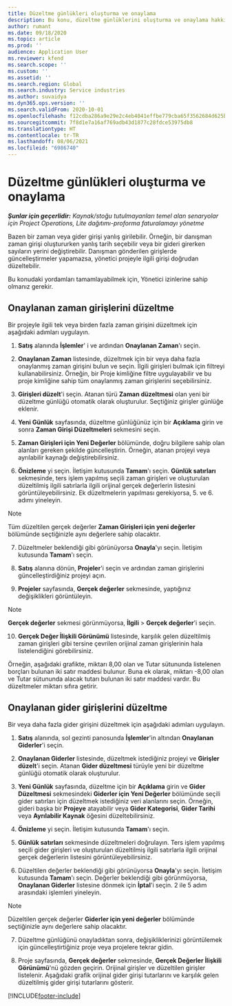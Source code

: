 ```yaml
---
title: Düzeltme günlükleri oluşturma ve onaylama
description: Bu konu, düzeltme günlüklerini oluşturma ve onaylama hakkında bilgi sağlar.
author: rumant
ms.date: 09/18/2020
ms.topic: article
ms.prod: ''
audience: Application User
ms.reviewer: kfend
ms.search.scope: ''
ms.custom: ''
ms.assetid: ''
ms.search.region: Global
ms.search.industry: Service industries
ms.author: suvaidya
ms.dyn365.ops.version: ''
ms.search.validFrom: 2020-10-01
ms.openlocfilehash: f12cdba286a9e29e2c4eb4041effbe779cba65f3562684d625b21bc3bae809d6
ms.sourcegitcommit: 7f8d1e7a16af769adb43d1877c28fdce53975db8
ms.translationtype: HT
ms.contentlocale: tr-TR
ms.lasthandoff: 08/06/2021
ms.locfileid: "6986740"
---
```

# <a name="create-and-confirm-correction-journals"></a>Düzeltme günlükleri oluşturma ve onaylama

_**Şunlar için geçerlidir:** Kaynak/stoğu tutulmayanları temel alan senaryolar için Project Operations, Lite dağıtımı-proforma faturalamayı yönetme_

Bazen bir zaman veya gider girişi yanlış girilebilir. Örneğin, bir danışman zaman girişi oluştururken yanlış tarih seçebilir veya bir gideri girerken sayıların yerini değiştirebilir. Danışman gönderilen girişlerde güncelleştirmeler yapamazsa, yönetici projeyle ilgili girişi doğrudan düzeltebilir.

Bu konudaki yordamları tamamlayabilmek için, Yönetici izinlerine sahip olmanız gerekir.

## <a name="correct-approved-time-entries"></a>Onaylanan zaman girişlerini düzeltme     

Bir projeyle ilgili tek veya birden fazla zaman girişini düzeltmek için aşağıdaki adımları uygulayın.

1. **Satış** alanında **İşlemler**' i ve ardından **Onaylanan Zaman**'ı seçin. 

2. **Onaylanan Zaman** listesinde, düzeltmek için bir veya daha fazla onaylanmış zaman girişini bulun ve seçin. İlgili girişleri bulmak için filtreyi kullanabilirsiniz. Örneğin, bir Proje kimliğine filtre uygulayabilir ve bu proje kimliğine sahip tüm onaylanmış zaman girişlerini seçebilirsiniz.

3. **Girişleri düzelt**'i seçin. Atanan türü **Zaman düzeltmesi** olan yeni bir düzeltme günlüğü otomatik olarak oluşturulur. Seçtiğiniz girişler günlüğe eklenir. 

4. **Yeni Günlük** sayfasında, düzeltme günlüğünüz için bir **Açıklama** girin ve sonra **Zaman Girişi Düzeltmeleri** sekmesini seçin.  

5. **Zaman Girişleri için Yeni Değerler** bölümünde, doğru bilgilere sahip olan alanları gereken şekilde güncelleştirin. Örneğin, atanan projeyi veya ayrılabilir kaynağı değiştirebilirsiniz.

6. **Önizleme** yi seçin. İletişim kutusunda **Tamam**'ı seçin. **Günlük satırları** sekmesinde, ters işlem yapılmış seçili zaman girişleri ve oluşturulan düzeltilmiş ilgili satırlarla ilgili orijinal gerçek değerlerin listesini görüntüleyebilirsiniz. Ek düzeltmelerin yapılması gerekiyorsa, 5. ve 6. adımı yineleyin. 

> [!NOTE]
> Tüm düzeltilen gerçek değerler **Zaman Girişleri için yeni değerler** bölümünde seçtiğinizle aynı değerlere sahip olacaktır.

7. Düzeltmeler beklendiği gibi görünüyorsa **Onayla**'yı seçin. İletişim kutusunda **Tamam**'ı seçin.

8. **Satış** alanına dönün, **Projeler**'i seçin ve ardından zaman girişlerini güncelleştirdiğiniz projeyi açın. 

9. **Projeler** sayfasında, **Gerçek değerler** sekmesinde, yaptığınız değişiklikleri görüntüleyin. 

> [!NOTE]
> **Gerçek değerler** sekmesi görünmüyorsa, **İlgili** > **Gerçek değerler**'i seçin.  

10. **Gerçek Değer İlişkili Görünümü** listesinde, karşılık gelen düzeltilmiş zaman girişleri gibi tersine çevrilen orijinal zaman girişlerinin hala listelendiğini görebilirsiniz. 

Örneğin, aşağıdaki grafikte, miktarı 8,00 olan ve Tutar sütununda listelenen borçları bulunan iki satır maddesi bulunur. Buna ek olarak, miktarı -8,00 olan ve Tutar sütununda alacak tutarı bulunan iki satır maddesi vardır. Bu düzeltmeler miktarı sıfıra getirir.

 
## <a name="correct-approved-expense-entries"></a>Onaylanan gider girişlerini düzeltme

Bir veya daha fazla gider girişini düzeltmek için aşağıdaki adımları uygulayın. 

1. **Satış** alanında, sol gezinti panosunda **İşlemler**'in altından **Onaylanan Giderler**'i seçin.

2. **Onaylanan Giderler** listesinde, düzeltmek istediğiniz projeyi ve **Girişler düzelt**'i seçin. Atanan **Gider düzeltmesi** türüyle yeni bir düzeltme günlüğü otomatik olarak oluşturulur. 

3. **Yeni Günlük** sayfasında, düzeltme için bir **Açıklama** girin ve **Gider Düzeltmesi** sekmesindeki **Giderler için Yeni Değerler** bölümünde seçili gider satırları için düzeltmek istediğiniz veri alanlarını seçin. Örneğin, gideri başka bir **Projeye** atayabilir veya **Gider Kategorisi**, **Gider Tarihi** veya **Ayrılabilir Kaynak** öğesini düzeltebilirsiniz.

4. **Önizleme** yi seçin. İletişim kutusunda **Tamam**'ı seçin. 

5. **Günlük satırları** sekmesinde düzeltmeleri doğrulayın. Ters işlem yapılmış seçili gider girişleri ve oluşturulan düzeltilmiş ilgili satırlarla ilgili orijinal gerçek değerlerin listesini görüntüleyebilirsiniz.

6. Düzeltilen değerler beklendiği gibi görünüyorsa **Onayla**'yı seçin. İletişim kutusunda **Tamam**'ı seçin. Değerler beklendiği gibi görünmüyorsa, **Onaylanan Giderler** listesine dönmek için **İptal**'i seçin. 2 ile 5 adım arasındaki işlemleri yineleyin. 

> [!NOTE]
> Düzeltilen gerçek değerler **Giderler için yeni değerler** bölümünde seçtiğinizle aynı değerlere sahip olacaktır.

7. Düzeltme günlüğünü onayladıktan sonra, değişikliklerinizi görüntülemek için güncelleştirtiğiniz proje veya projelere tekrar gidin.  

8. Proje sayfasında, **Gerçek değerler** sekmesinde, **Gerçek Değerler İlişkili Görünümü**'nü gözden geçirin. Orijinal girişler ve düzeltilen girişler listelenir. Aşağıdaki grafik orijinal gider girişi tutarlarını ve karşılık gelen düzeltilmiş gider girişi tutarlarını gösterir. 




[!INCLUDE[footer-include](../includes/footer-banner.md)]